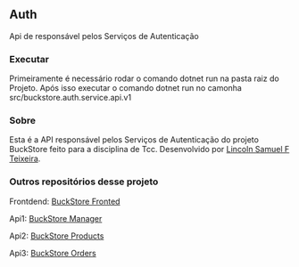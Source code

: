 ## Auth
Api de responsável pelos Serviços de Autenticação

### Executar
Primeiramente é necessário rodar o comando dotnet run na pasta raiz do Projeto.
Após isso executar o comando dotnet run no camonha src/buckstore.auth.service.api.v1

### Sobre
Esta é a API responsável pelos Serviços de Autenticação do projeto BuckStore feito para a disciplina de Tcc. 
Desenvolvido  por
[Lincoln Samuel F Teixeira](https://github.com/LincolnTx).

### Outros repositórios desse projeto
Frontdend: [BuckStore Fronted](https://github.com/LincolnTx/buckstore-frontend)

Api1: [BuckStore Manager](https://github.com/LincolnTx/buckstore.manager.service)

Api2: [BuckStore Products](https://github.com/LincolnTx/buckstore.products.service)

Api3: [BuckStore Orders](https://github.com/LincolnTx/buckstore.orders.service)
